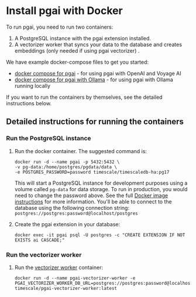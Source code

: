 # Install pgai with Docker

To run pgai, you need to run two containers:

1. A PostgreSQL instance with the pgai extension installed.
2. A vectorizer worker that syncs your data to the database and creates embeddings (only needed if using pgai vectorizer) .

We have example docker-compose files to get you started:

- [docker compose for pgai](/examples/docker_compose_pgai_ollama/docker-compose.yml) - for using pgai with OpenAI and Voyage AI
- [docker compose for pgai with Ollama](/examples/docker_compose_pgai_ollama/docker-compose.yml) - for using pgai with Ollama running locally

If you want to run the containers by themselves, see the detailed instructions below.

## Detailed instructions for running the containers 

### Run the PostgreSQL instance

1. Run the docker container. The suggested command is:
   ```
   docker run -d --name pgai -p 5432:5432 \
   -v pg-data:/home/postgres/pgdata/data \
   -e POSTGRES_PASSWORD=password timescale/timescaledb-ha:pg17
   ``` 

   This will start a PostgreSQL instance for development purposes using a volume called `pg-data` for data storage. To run in production, you would need to change the password above. See the full  [Docker image instructions](https://docs.timescale.com/self-hosted/latest/install/installation-docker/) for more information. You'll be able to connect to the database using the following connection string: `postgres://postgres:password@localhost/postgres`

2. Create the pgai extension in your database:

    ```
    docker exec -it pgai psql -U postgres -c "CREATE EXTENSION IF NOT EXISTS ai CASCADE;"
    ```

### Run the vectorizer worker

1. Run the [vectorizer worker](https://hub.docker.com/r/timescale/pgai-vectorizer-worker) container:

    ```
    docker run -d --name pgai-vectorizer-worker -e PGAI_VECTORIZER_WORKER_DB_URL=postgres://postgres:password@localhost/postgres timescale/pgai-vectorizer-worker:latest
    ```
